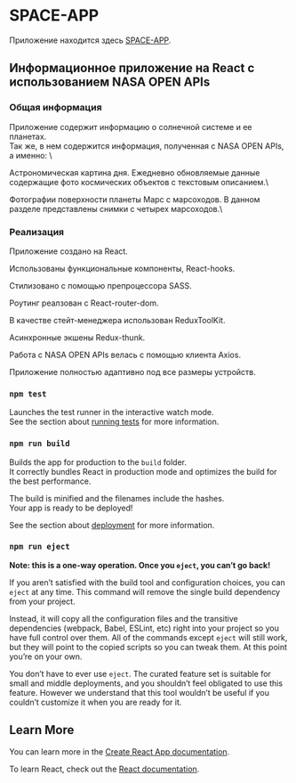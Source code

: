 # SPACE-APP

Приложение находится здесь [SPACE-APP](https://github.com/facebook/create-react-app).

## Информационное приложение на React с использованием NASA OPEN APIs

### Общая информация

Приложение содержит информацию о солнечной системе и ее планетах. \
Так же, в нем содержится информация, полученная с NASA OPEN APIs, а именно: \

Астрономическая картина дня. Ежедневно обновляемые данные содержащие фото космических объектов с текстовым описанием.\

Фотографии поверхности планеты Марс с марсоходов. В данном разделе представлены снимки с четырех марсоходов.\

### Реализация

Приложение создано на React.

Использованы функциональные компоненты, React-hooks.

Стилизовано с помощью препроцессора SASS.

Роутинг реалзован с React-router-dom.

В качестве стейт-менеджера использован ReduxToolKit.

Асинхронные экшены Redux-thunk.

Работа с NASA OPEN APIs велась с помощью клиента Axios.

Приложение полностью адаптивно под все размеры устройств.

### `npm test`

Launches the test runner in the interactive watch mode.\
See the section about [running tests](https://facebook.github.io/create-react-app/docs/running-tests) for more information.

### `npm run build`

Builds the app for production to the `build` folder.\
It correctly bundles React in production mode and optimizes the build for the best performance.

The build is minified and the filenames include the hashes.\
Your app is ready to be deployed!

See the section about [deployment](https://facebook.github.io/create-react-app/docs/deployment) for more information.

### `npm run eject`

**Note: this is a one-way operation. Once you `eject`, you can’t go back!**

If you aren’t satisfied with the build tool and configuration choices, you can `eject` at any time. This command will remove the single build dependency from your project.

Instead, it will copy all the configuration files and the transitive dependencies (webpack, Babel, ESLint, etc) right into your project so you have full control over them. All of the commands except `eject` will still work, but they will point to the copied scripts so you can tweak them. At this point you’re on your own.

You don’t have to ever use `eject`. The curated feature set is suitable for small and middle deployments, and you shouldn’t feel obligated to use this feature. However we understand that this tool wouldn’t be useful if you couldn’t customize it when you are ready for it.

## Learn More

You can learn more in the [Create React App documentation](https://facebook.github.io/create-react-app/docs/getting-started).

To learn React, check out the [React documentation](https://reactjs.org/).
